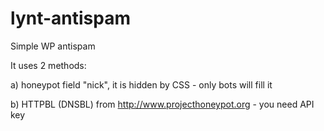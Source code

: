 # lynt-antispam
Simple WP antispam

It uses 2 methods:

a) honeypot field "nick", it is hidden by CSS - only bots will fill it

b) HTTPBL (DNSBL) from http://www.projecthoneypot.org - you need API key
